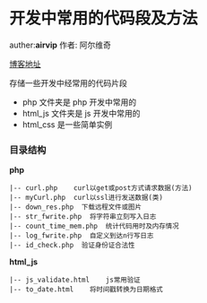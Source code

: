 # 开发中常用的代码段及方法

auther:**airvip**
作者: 阿尔维奇

[博客地址](http://diff.blog.wang)


存储一些开发中经常用的代码片段
* php 文件夹是 php 开发中常用的
* html_js 文件夹是 js 开发中常用的
* html_css 是一些简单实例


### 目录结构

**php**
```
|-- curl.php    curl以get或post方式请求数据(方法)
|-- myCurl.php  curl以ssl进行发送数据(类)
|-- down_res.php  下载远程文件或图片
|-- str_fwrite.php  将字符串立刻写入日志
|-- count_time_mem.php  统计代码用时及内存情况
|-- log_fwrite.php  自定义到达n行写日志
|-- id_check.php  验证身份证合法性
```

**html_js**
```
|-- js_validate.html    js常用验证
|-- to_date.html    将时间戳转换为日期格式
```




